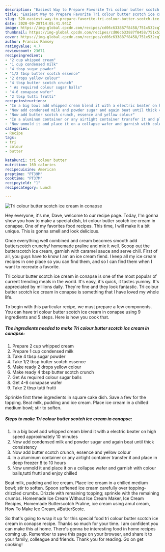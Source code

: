 ```yaml
---
description: "Easiest Way to Prepare Favorite Tri colour butter scotch ice cream in conapse"
title: "Easiest Way to Prepare Favorite Tri colour butter scotch ice cream in conapse"
slug: 520-easiest-way-to-prepare-favorite-tri-colour-butter-scotch-ice-cream-in-conapse
date: 2020-09-28T14:05:41.941Z
image: https://img-global.cpcdn.com/recipes/cd06c633887f8458/751x532cq70/tri-colour-butter-scotch-ice-cream-in-conapse-recipe-main-photo.jpg
thumbnail: https://img-global.cpcdn.com/recipes/cd06c633887f8458/751x532cq70/tri-colour-butter-scotch-ice-cream-in-conapse-recipe-main-photo.jpg
cover: https://img-global.cpcdn.com/recipes/cd06c633887f8458/751x532cq70/tri-colour-butter-scotch-ice-cream-in-conapse-recipe-main-photo.jpg
author: Francis Ramsey
ratingvalue: 4.7
reviewcount: 23671
recipeingredient:
- "2 cup whipped cream"
- "1 cup condensed milk"
- "4 tbsp sugar powder"
- "1/2 tbsp butter scotch essence"
- "2 drops yellow colour"
- "4 tbsp butter scotch crunch"
- " As required colour sugar balls"
- "4-6 conapase wafer"
- "2 tbsp tutti frutti"
recipeinstructions:
- "In a big bowl add whipped cream blend it with a electric beater on high speed approximately 10 minutes"
- "Now add condensed milk and powder sugar and again beat until thick consistency"
- "Now add butter scotch crunch, essence and yellow colour"
- "In a aluminum container or any airtight container transfer it and place in deep freezer 8 to 10 hours"
- "Now unmold it and place it on a collapse wafer and garnish with colour balls,tutti frutti and enjoy chilled"
categories:
- Recipe
tags:
- tri
- colour
- butter

katakunci: tri colour butter 
nutrition: 160 calories
recipecuisine: American
preptime: "PT39M"
cooktime: "PT37M"
recipeyield: "1"
recipecategory: Lunch

---
```



![Tri colour butter scotch ice cream in conapse](https://img-global.cpcdn.com/recipes/cd06c633887f8458/751x532cq70/tri-colour-butter-scotch-ice-cream-in-conapse-recipe-main-photo.jpg)

Hey everyone, it's me, Dave, welcome to our recipe page. Today, I'm gonna show you how to make a special dish, tri colour butter scotch ice cream in conapse. One of my favorites food recipes. This time, I will make it a bit unique. This is gonna smell and look delicious.

Once everything well combined and cream becomes smooth add butterscotch crunchy/ homemade praline and mix it well. Scoop out the butterscotch ice cream, garnish with caramel sauce and serve chill. First of all, you guys have to know I am an ice cream fiend. I keep all my ice cream recipes in one place so you can find them, and so I can find them when I want to recreate a favorite.

Tri colour butter scotch ice cream in conapse is one of the most popular of current trending meals in the world. It's easy, it's quick, it tastes yummy. It's appreciated by millions daily. They're fine and they look fantastic. Tri colour butter scotch ice cream in conapse is something that I have loved my whole life.


To begin with this particular recipe, we must prepare a few components. You can have tri colour butter scotch ice cream in conapse using 9 ingredients and 5 steps. Here is how you cook that.

<!--inarticleads1-->

##### The ingredients needed to make Tri colour butter scotch ice cream in conapse:

1. Prepare 2 cup whipped cream
1. Prepare 1 cup condensed milk
1. Take 4 tbsp sugar powder
1. Take 1/2 tbsp butter scotch essence
1. Make ready 2 drops yellow colour
1. Make ready 4 tbsp butter scotch crunch
1. Get  As required colour sugar balls
1. Get 4-6 conapase wafer
1. Take 2 tbsp tutti frutti


Sprinkle first three ingredients in square cake dish. Save a few for the topping. Beat milk, pudding and ice cream. Place ice cream in a chilled medium bowl; stir to soften. 

<!--inarticleads2-->

##### Steps to make Tri colour butter scotch ice cream in conapse:

1. In a big bowl add whipped cream blend it with a electric beater on high speed approximately 10 minutes
1. Now add condensed milk and powder sugar and again beat until thick consistency
1. Now add butter scotch crunch, essence and yellow colour
1. In a aluminum container or any airtight container transfer it and place in deep freezer 8 to 10 hours
1. Now unmold it and place it on a collapse wafer and garnish with colour balls,tutti frutti and enjoy chilled


Beat milk, pudding and ice cream. Place ice cream in a chilled medium bowl; stir to soften. Spoon softened ice cream carefully over topping-drizzled crumbs. Drizzle with remaining topping; sprinkle with the remaining crumbs. Homemade Ice Cream Without Ice Cream Maker, Ice Cream Recipes, Homemade Butterscotch Praline, ice cream using amul cream, How To Make Ice Cream, #ButterScotc. 

So that's going to wrap it up for this special food tri colour butter scotch ice cream in conapse recipe. Thanks so much for your time. I am confident you can make this at home. There's gonna be interesting food in home recipes coming up. Remember to save this page on your browser, and share it to your family, colleague and friends. Thank you for reading. Go on get cooking!
